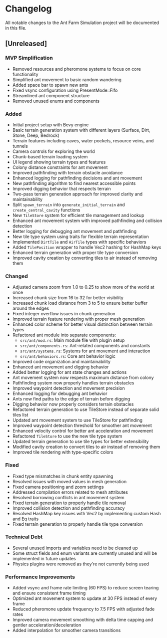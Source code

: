 # Changelog

All notable changes to the Ant Farm Simulation project will be documented in this file.

## [Unreleased]

### MVP Simplification

- Removed resources and pheromone systems to focus on core functionality
- Simplified ant movement to basic random wandering
- Added space bar to spawn new ants
- Fixed vsync configuration using PresentMode::Fifo
- Streamlined ant component structure
- Removed unused enums and components

### Added

- Initial project setup with Bevy engine
- Basic terrain generation system with different layers (Surface, Dirt, Stone, Deep, Bedrock)
- Terrain features including caves, water pockets, resource veins, and tunnels
- Camera controls for exploring the world
- Chunk-based terrain loading system
- UI legend showing terrain types and features
- Colony distance constraints for ant movement
- Improved pathfinding with terrain obstacle avoidance
- Enhanced logging for pathfinding decisions and ant movement
- New pathfinding algorithm to find nearest accessible points
- Improved digging behavior that respects terrain
- Two-pass terrain generation approach for improved clarity and maintainability
- Split `spawn_terrain` into `generate_initial_terrain` and `create_central_cavity` functions
- New `TileStore` system for efficient tile management and lookup
- Enhanced ant movement system with improved pathfinding and collision detection
- Better logging for debugging ant movement and pathfinding
- New tile type system using traits for flexible terrain representation
- Implemented `DirtTile` and `AirTile` types with specific behaviors
- Added `TilePosition` wrapper to handle Vec2 hashing for HashMap keys
- Enhanced terrain generation with proper tile type conversion
- Improved cavity creation by converting tiles to air instead of removing them

### Changed

- Adjusted camera zoom from 1.0 to 0.25 to show more of the world at once
- Increased chunk size from 16 to 32 for better visibility
- Increased chunk load distance from 3 to 5 to ensure better buffer around the edges
- Fixed integer overflow issues in chunk generation
- Improved terrain feature rendering with proper mesh generation
- Enhanced color scheme for better visual distinction between terrain types
- Refactored ant module into separate components:
  - `src/ant/mod.rs`: Main module file with plugin setup
  - `src/ant/components.rs`: Ant-related components and constants
  - `src/ant/systems.rs`: Systems for ant movement and interaction
  - `src/ant/behaviors.rs`: Core ant behavior logic
- Improved code organization and maintainability
- Enhanced ant movement and digging behavior
- Added better logging for ant state changes and actions
- Ant movement system now respects maximum distance from colony
- Pathfinding system now properly handles terrain obstacles
- Improved waypoint detection and movement precision
- Enhanced logging for debugging ant behavior
- Ants now find paths to the edge of terrain before digging
- Digging behavior now properly considers terrain obstacles
- Refactored terrain generation to use TileStore instead of separate solid tiles list
- Updated ant movement system to use TileStore for pathfinding
- Improved waypoint detection threshold for smoother ant movement
- Enhanced velocity control for better ant acceleration and movement
- Refactored `TileStore` to use the new tile type system
- Updated terrain generation to use tile types for better extensibility
- Modified cavity creation to convert tiles to air instead of removing them
- Improved tile rendering with type-specific colors

### Fixed

- Fixed type mismatches in chunk entity spawning
- Resolved issues with moved values in mesh generation
- Fixed camera positioning and zoom settings
- Addressed compilation errors related to mesh attributes
- Resolved borrowing conflicts in ant movement system
- Fixed terrain generation to properly handle tile removal
- Improved collision detection and pathfinding accuracy
- Resolved HashMap key issues with Vec2 by implementing custom Hash and Eq traits
- Fixed terrain generation to properly handle tile type conversion

### Technical Debt

- Several unused imports and variables need to be cleaned up
- Some struct fields and enum variants are currently unused and will be implemented in future updates
- Physics plugins were removed as they're not currently being used

### Performance Improvements

- Added vsync and frame rate limiting (60 FPS) to reduce screen tearing and ensure consistent frame timing
- Optimized ant movement system to update at 30 FPS instead of every frame
- Reduced pheromone update frequency to 7.5 FPS with adjusted fade rates
- Improved camera movement smoothing with delta time capping and gentler acceleration/deceleration
- Added interpolation for smoother camera transitions

